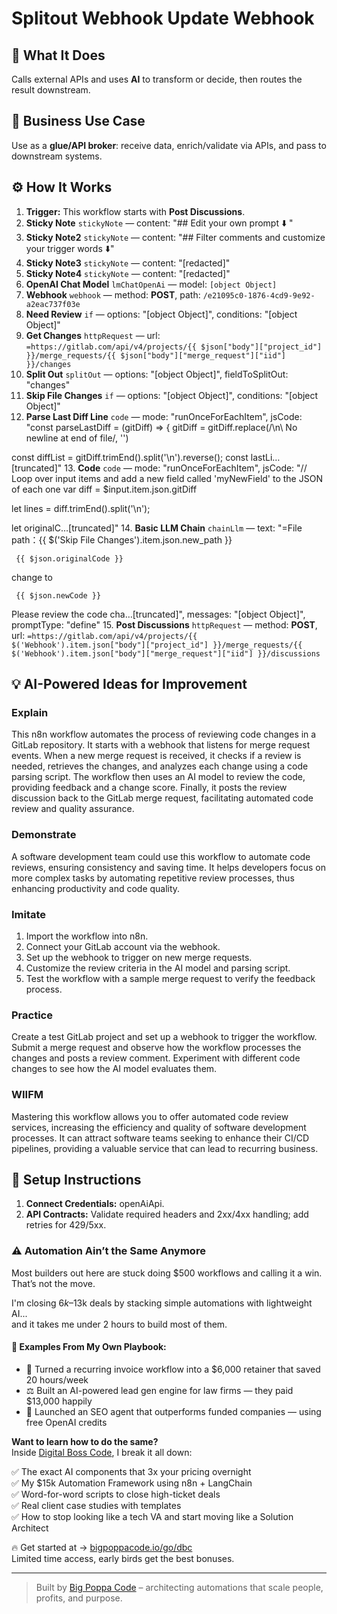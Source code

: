 # Splitout Webhook Update Webhook
## 🚀 What It Does
Calls external APIs and uses **AI** to transform or decide, then routes the result downstream.

## 💼 Business Use Case
Use as a **glue/API broker**: receive data, enrich/validate via APIs, and pass to downstream systems.

## ⚙️ How It Works
1. **Trigger:** This workflow starts with **Post Discussions**.
2. **Sticky Note** `stickyNote` — content: "## Edit your own prompt ⬇️
"
3. **Sticky Note2** `stickyNote` — content: "## Filter comments and customize your trigger words ⬇️"
4. **Sticky Note3** `stickyNote` — content: "[redacted]"
5. **Sticky Note4** `stickyNote` — content: "[redacted]"
6. **OpenAI Chat Model** `lmChatOpenAi` — model: `[object Object]`
7. **Webhook** `webhook` — method: **POST**, path: `/e21095c0-1876-4cd9-9e92-a2eac737f03e`
8. **Need Review** `if` — options: "[object Object]", conditions: "[object Object]"
9. **Get Changes** `httpRequest` — url: `=https://gitlab.com/api/v4/projects/{{ $json["body"]["project_id"] }}/merge_requests/{{ $json["body"]["merge_request"]["iid"] }}/changes`
10. **Split Out** `splitOut` — options: "[object Object]", fieldToSplitOut: "changes"
11. **Skip File Changes** `if` — options: "[object Object]", conditions: "[object Object]"
12. **Parse Last Diff Line** `code` — mode: "runOnceForEachItem", jsCode: "const parseLastDiff = (gitDiff) => {
  gitDiff = gitDiff.replace(/\n\\ No newline at end of file/, '')
  
  const diffList = gitDiff.trimEnd().split('\n').reverse();
  const lastLi…[truncated]"
13. **Code** `code` — mode: "runOnceForEachItem", jsCode: "// Loop over input items and add a new field called 'myNewField' to the JSON of each one
var diff = $input.item.json.gitDiff

let lines = diff.trimEnd().split('\n');

let originalC…[truncated]"
14. **Basic LLM Chain** `chainLlm` — text: "=File path：{{ $('Skip File Changes').item.json.new_path }}

```Original code
 {{ $json.originalCode }}
```
change to
```New code
 {{ $json.newCode }}
```
Please review the code cha…[truncated]", messages: "[object Object]", promptType: "define"
15. **Post Discussions** `httpRequest` — method: **POST**, url: `=https://gitlab.com/api/v4/projects/{{ $('Webhook').item.json["body"]["project_id"] }}/merge_requests/{{ $('Webhook').item.json["body"]["merge_request"]["iid"] }}/discussions`

## 💡 AI-Powered Ideas for Improvement
### Explain
This n8n workflow automates the process of reviewing code changes in a GitLab repository. It starts with a webhook that listens for merge request events. When a new merge request is received, it checks if a review is needed, retrieves the changes, and analyzes each change using a code parsing script. The workflow then uses an AI model to review the code, providing feedback and a change score. Finally, it posts the review discussion back to the GitLab merge request, facilitating automated code review and quality assurance.

### Demonstrate
A software development team could use this workflow to automate code reviews, ensuring consistency and saving time. It helps developers focus on more complex tasks by automating repetitive review processes, thus enhancing productivity and code quality.

### Imitate
1. Import the workflow into n8n.
2. Connect your GitLab account via the webhook.
3. Set up the webhook to trigger on new merge requests.
4. Customize the review criteria in the AI model and parsing script.
5. Test the workflow with a sample merge request to verify the feedback process.

### Practice
Create a test GitLab project and set up a webhook to trigger the workflow. Submit a merge request and observe how the workflow processes the changes and posts a review comment. Experiment with different code changes to see how the AI model evaluates them.

### WIIFM
Mastering this workflow allows you to offer automated code review services, increasing the efficiency and quality of software development processes. It can attract software teams seeking to enhance their CI/CD pipelines, providing a valuable service that can lead to recurring business.

## 🔧 Setup Instructions
1. **Connect Credentials:** openAiApi.
2. **API Contracts:** Validate required headers and 2xx/4xx handling; add retries for 429/5xx.

### ⚠️ Automation Ain’t the Same Anymore

Most builders out here are stuck doing $500 workflows and calling it a win.  
That’s not the move.  

I'm closing $6k–$13k deals by stacking simple automations with lightweight AI...  
and it takes me under 2 hours to build most of them.

#### 🧠 Examples From My Own Playbook:
- 🔁 Turned a recurring invoice workflow into a $6,000 retainer that saved 20 hours/week  
- ⚖️ Built an AI-powered lead gen engine for law firms — they paid $13,000 happily  
- 🚀 Launched an SEO agent that outperforms funded companies — using free OpenAI credits  

**Want to learn how to do the same?**  
Inside [Digital Boss Code](https://bigpoppacode.io/go/dbc), I break it all down:

✅ The exact AI components that 3x your pricing overnight  
✅ My $15k Automation Framework using n8n + LangChain  
✅ Word-for-word scripts to close high-ticket deals  
✅ Real client case studies with templates  
✅ How to stop looking like a tech VA and start moving like a Solution Architect  

🔥 Get started at → [bigpoppacode.io/go/dbc](https://bigpoppacode.io/go/dbc)  
Limited time access, early birds get the best bonuses.

---
> Built by [Big Poppa Code](https://bigpoppacode.io) – architecting automations that scale people, profits, and purpose.
